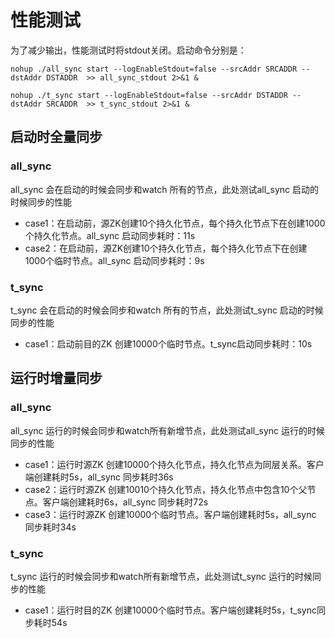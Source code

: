 # 性能测试

为了减少输出，性能测试时将stdout关闭。启动命令分别是：

```
nohup ./all_sync start --logEnableStdout=false --srcAddr SRCADDR --dstAddr DSTADDR  >> all_sync_stdout 2>&1 &

nohup ./t_sync start --logEnableStdout=false --srcAddr DSTADDR --dstAddr SRCADDR  >> t_sync_stdout 2>&1 &
```

## 启动时全量同步

### all_sync

all_sync 会在启动的时候会同步和watch 所有的节点，此处测试all_sync 启动的时候同步的性能

- case1：在启动前，源ZK创建10个持久化节点，每个持久化节点下在创建1000个持久化节点。all_sync 启动同步耗时：11s
- case2：在启动前，源ZK创建10个持久化节点，每个持久化节点下在创建1000个临时节点。all_sync 启动同步耗时：9s

### t_sync

t_sync 会在启动的时候会同步和watch 所有的节点，此处测试t_sync 启动的时候同步的性能

- case1：启动前目的ZK 创建10000个临时节点。t_sync启动同步耗时：10s

## 运行时增量同步

### all_sync

all_sync 运行的时候会同步和watch所有新增节点，此处测试all_sync 运行的时候同步的性能

- case1：运行时源ZK 创建10000个持久化节点，持久化节点为同层关系。客户端创建耗时5s，all_sync 同步耗时36s
- case2：运行时源ZK 创建10010个持久化节点，持久化节点中包含10个父节点。客户端创建耗时6s，all_sync 同步耗时72s
- case3：运行时源ZK 创建10000个临时节点。客户端创建耗时5s，all_sync 同步耗时34s

### t_sync

t_sync 运行的时候会同步和watch所有新增节点，此处测试t_sync 运行的时候同步的性能

- case1：运行时目的ZK 创建10000个临时节点。客户端创建耗时5s，t_sync同步耗时54s
